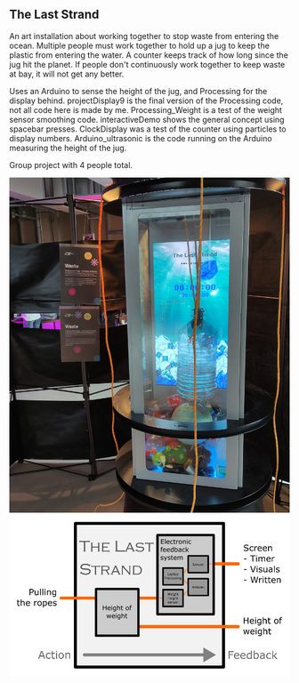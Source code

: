 ## The Last Strand

An art installation about working together to stop waste from entering the ocean. Multiple people must work together to hold up a jug to keep the plastic from entering the water. A counter keeps track of how long since the jug hit the planet. If people don't continuously work together to keep waste at bay, it will not get any better.

Uses an Arduino to sense the height of the jug, and Processing for the display behind. projectDisplay9 is the final version of the Processing code, not all code here is made by me. Processing_Weight is a test of the weight sensor smoothing code. interactiveDemo shows the general concept using spacebar presses. ClockDisplay was a test of the counter using particles to display numbers. Arduino_ultrasonic is the code running on the Arduino measuring the height of the jug.

Group project with 4 people total.

![The installation](DID_Pillar_cropped.jpg)
![Block diagram of installation (Sorry dark mode users)](<Block diagram.png>)
